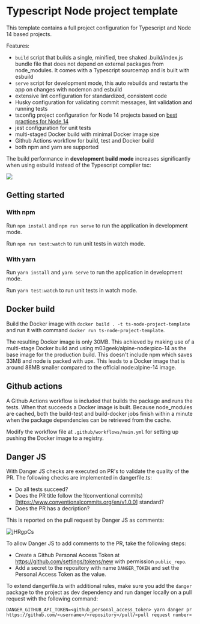 # Typescript Node project template

This template contains a full project configuration for Typescript and Node 14 based projects.

Features:

- `build` script that builds a single, minified, tree shaked .build/index.js bundle file that does not depend on external packages from node_modules. It comes with a Typescript sourcemap and is built with esbuild
- `serve` script for development mode, this auto rebuilds and restarts the app on changes with nodemon and esbuild
- extensive lint configuration for standardized, consistent code
- Husky configuration for validating commit messages, lint validation and running tests
- tsconfig project configuration for Node 14 projects based on [best practices for Node 14](https://github.com/tsconfig/bases/blob/main/bases/node14.json)
- jest configuration for unit tests
- multi-staged Docker build with minimal Docker image size
- Github Actions workflow for build, test and Docker build
- both npm and yarn are supported

The build performance in **development build mode** increases significantly when using esbuild instead of the Typescript compiler tsc:

![](https://user-images.githubusercontent.com/994409/130596241-cedf9860-f4ca-4cb3-8bc6-e4a59aad20c2.png)

## Getting started

### With npm

Run `npm install` and `npm run serve` to run the application in development mode.

Run `npm run test:watch` to run unit tests in watch mode.

### With yarn

Run `yarn install` and `yarn serve` to run the application in development mode.

Run `yarn test:watch` to run unit tests in watch mode.

## Docker build

Build the Docker image with `docker build . -t ts-node-project-template` and run it with command `docker run ts-node-project-template`.

The resulting Docker image is only 30MB. This achieved by making use of a multi-stage Docker build and using m03geek/alpine-node:pico-14 as the base image for the production build. This doesn't include npm which saves 33MB and node is packed with upx. This leads to a Docker image that is around 88MB smaller compared to the official node:alpine-14 image.

## Github actions

A Github Actions workflow is included that builds the package and runs the tests. When that succeeds a Docker image is built. Because node_modules are cached, both the build-test and build-docker jobs finish within a minute when the package dependencies can be retrieved from the cache.

Modify the workflow file at `.github/workflows/main.yml` for setting up pushing the Docker image to a registry.

## Danger JS

With Danger JS checks are executed on PR's to validate the quality of the PR. The following checks are implemented in dangerfile.ts:

- Do all tests succeed?
- Does the PR title follow the !(conventional commits)[https://www.conventionalcommits.org/en/v1.0.0] standard?
- Does the PR has a decription?

This is reported on the pull request by Danger JS as comments:

![jHRgpCs](https://user-images.githubusercontent.com/994409/131375208-09be3852-938d-4e08-958d-8d49e22f9e61.png)

To allow Danger JS to add comments to the PR, take the following steps:

- Create a Github Personal Access Token at https://github.com/settings/tokens/new with permission `public_repo`.
- Add a secret to the repository with name `DANGER_TOKEN` and set the Personal Access Token as the value.

To extend dangerfile.ts with additional rules, make sure you add the `danger` package to the project as dev dependency and run danger locally on a pull request with the following command:

```
DANGER_GITHUB_API_TOKEN=<github_personal_access_token> yarn danger pr https://github.com/<username>/<repository>/pull/<pull request number>
```
